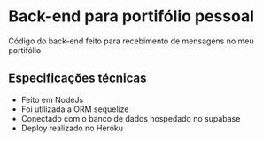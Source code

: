 # Back-end para portifólio pessoal

Código do back-end feito para recebimento de mensagens no meu portifólio

## Especificações técnicas
- Feito em NodeJs
- Foi utilizada a ORM sequelize
- Conectado com o banco de dados hospedado no supabase
- Deploy realizado no Heroku
